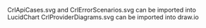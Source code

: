 CrlApiCases.svg and CrlErrorScenarios.svg can be imported into LucidChart
CrlProviderDiagrams.svg can be imported into draw.io